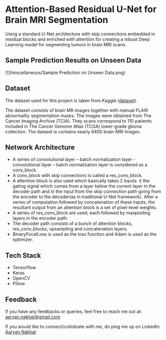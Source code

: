 # Attention-Based Residual U-Net for Brain MRI Segmentation



Using a standard U-Net architecture with skip connections embedded in residual blocks and enriched with attention for creating a robust Deep Learning model for segmenting tumors in brain MRI scans.


## Sample Prediction Results on Unseen Data

![](miscellaneous/Sample Prediction on Unseen Data.png)



## Dataset

The dataset used for this project is taken from Kaggle (<a href = "https://www.kaggle.com/datasets/mateuszbuda/lgg-mri-segmentation">dataset</a>).

The dataset consists of brain MR images together with manual FLAIR abnormality segmentation masks. The images were obtained from The Cancer Imaging Archive (TCIA).
They scans correspond to 110 patients included in The Cancer Genome Atlas (TCGA) lower-grade glioma collection. The dataset is contains nearly 6400 brain MRI Images.

## Network Architecture

* A series of convolutional layer – batch normalization layer - convolutional layer – batch normalization layer is considered as a conv_block. 
* A conv_block with skip connections is called a res_conv_block.
* A attention block is also used which basically takes 2 inputs: i) the gating signal which comes from a layer below the current layer in the decoder path and ii) the input from the skip connection path going from the encoder to the decoder(as in traditional U-Net framework). After a series of computation followed by concatenation of these inputs, the resultant output from an attention block is a set of pixel-level weights.
* A series of res_conv_block are used; each followed by maxpooling layers in the encoder path.
* The decoder path consists of a bunch of attention blocks, res_conv_blocks, upsampling and concatenation layers.
* BinaryFocalLoss is used as the loss function and Adam is used as the optimizer.


## Tech Stack

* Tensorflow
* Keras
* OpenCV
* Pillow 


## Feedback

If you have any feedbacks or queries, feel free to reach me out at: aaryan.nakhat@gmail.com

If you would like to connect/collobrate with me, do ping me up on Linkedln: <a href = "https://www.linkedin.com/in/aaryan-nak" target="_blank">Aaryan Nakhat</a>



